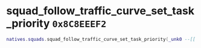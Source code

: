 # squad_follow_traffic_curve_set_task_priority `0x8C8EEEF2`

```lua
natives.squads.squad_follow_traffic_curve_set_task_priority(_unk0 --[[ integer ]], _unk1 --[[ integer ]], _unk2 --[[ integer ]])
```